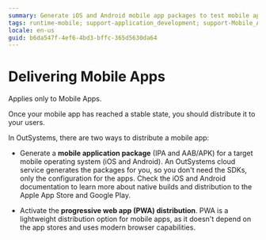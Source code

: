 ```yaml
---
summary: Generate iOS and Android mobile app packages to test mobile apps or distribute them to the app stores. You can also enable the (progressive web app) PWA distribution. 
tags: runtime-mobile; support-application_development; support-Mobile_Apps; support-Mobile_Apps-overview
locale: en-us
guid: b6da547f-4ef6-4bd3-bffc-365d5630da64
---
```


# Delivering Mobile Apps

<div class="info" markdown="1">

Applies only to Mobile Apps.

</div>

Once your mobile app has reached a stable state, you should distribute it to your users.  
  
In OutSystems, there are two ways to distribute a mobile app:

* Generate a **mobile application package** (IPA and AAB/APK) for a target mobile operating system (iOS and Android). An OutSystems cloud service generates the packages for you, so you don't need the SDKs, only the configuration for the apps. Check the iOS and Android documentation to learn more about native builds and distribution to the Apple App Store and Google Play. 

* Activate the **progressive web app (PWA) distribution**. PWA is a lightweight distribution option for mobile apps, as it doesn't depend on the app stores and uses modern browser capabilities.
